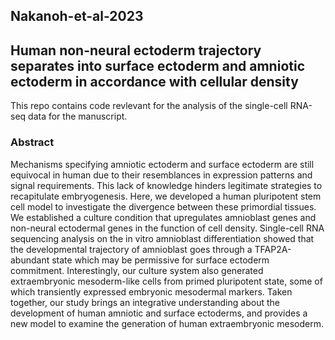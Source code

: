 ## Nakanoh-et-al-2023 
## Human non-neural ectoderm trajectory separates into surface ectoderm and amniotic ectoderm in accordance with cellular density

This repo contains code revlevant for the analysis of the single-cell RNA-seq data for the manuscript.

### Abstract
Mechanisms specifying amniotic ectoderm and surface ectoderm are still equivocal in human due to
their resemblances in expression patterns and signal requirements. This lack of knowledge hinders
legitimate strategies to recapitulate embryogenesis. Here, we developed a human pluripotent stem
cell model to investigate the divergence between these primordial tissues. We established a culture
condition that upregulates amnioblast genes and non-neural ectodermal genes in the function of cell
density. Single-cell RNA sequencing analysis on the in vitro amnioblast differentiation showed that
the developmental trajectory of amnioblast goes through a TFAP2A-abundant state which may be
permissive for surface ectoderm commitment. Interestingly, our culture system also generated
extraembryonic mesoderm-like cells from primed pluripotent state, some of which transiently
expressed embryonic mesodermal markers. Taken together, our study brings an integrative
understanding about the development of human amniotic and surface ectoderms, and provides a new
model to examine the generation of human extraembryonic mesoderm.
